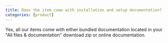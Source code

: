 ```yaml
---
title: Does the item come with installation and setup documentation?
categories: [product]
---
```


Yes, all our items come with either bundled documentation located in your "All files & documentation" download zip or online documentation.